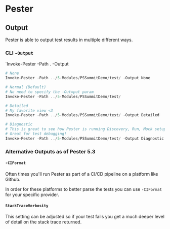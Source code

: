 # Pester

## Output

Pester is able to output test results in multiple different ways.

### CLI `-Output`

`Invoke-Pester -Path . -Output <OutputType>

```powershell
# None
Invoke-Pester -Path ../5-Modules/PSSummitDemo/test/ -Output None

# Normal (Default)
# No need to specify the -Out=put param
Invoke-Pester -Path ../5-Modules/PSSummitDemo/test/

# Detailed
# My favorite view <3
Invoke-Pester -Path ../5-Modules/PSSummitDemo/test/ -Output Detailed

# Diagnostic
# This is great to see how Pester is running Discovery, Run, Mock setup etc.
# Great for test debugging!
Invoke-Pester -Path ../5-Modules/PSSummitDemo/test/ -Output Diagnostic
```

### Alternative Outputs as of Pester 5.3

#### `-CIFormat`

Often times you'll run Pester as part of a CI/CD pipeline on a platform like Github.

In order for these platforms to better parse the tests you can use `-CIFormat` for your specific provider.

#### `StackTraceVerbosity`

This setting can be adjusted so if your test fails you get a much deeper level of detail on the stack trace returned.

